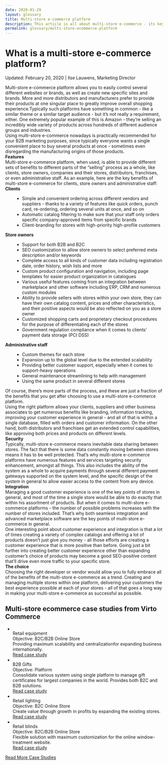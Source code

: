 ```yaml
---
date: 2020-01-29
layout: glossary
title: Multi-store e-commerce platform
description: This article is all about multi-store e-commerce - its key benefits for different user categories, its security and integration capabilities, and much more.
permalink: glossary/multi-store-ecommerce-platform
---
```

<div class="glosary" itemscope itemtype="http://schema.org/Article">
    <meta itemprop="author" content="Virtocommerce">
    <meta itemprop="datePublished" content="2020-01-29">
    <div itemprop="articleBody">
        <div itemprop="mainEntityOfPage">
            <h1 itemprop="headline" class="glosary-t">What is a multi-store e-commerce platform?</h1>
        </div>
        <p class="glosary-date">Updated: February 20, 2020 | Ilse Lauwens, Marketing Director</p>
        <div class="text">
            Multi-store e-commerce platform allows you to easily control several different websites or brands, as well as create new specific sites and brands. More and more distributors and
            manufacturers prefer to provide their products at one singular place to greatly improve overall shopping experience.Typically such platforms have something in common - like
            a similar theme or a similar target audience - but it’s not really a requirement, either. One extremely popular example of this is Amazon - they’re selling an incredibly wide variety
            of products across hundreds of different audience groups and industries. 
        </div>
        <div class="text">
            Using multi-store e-commerce nowadays is practically recommended for your B2B marketing purposes, since typically everyone wants a single convenient place to buy several products at
            once - sometimes even disregarding the manufacturing origins of those products.
        </div>
        <strong>Features</strong>
        <div class="text">
            Multi-store e-commerce platform, when used, is able to provide different sets of benefits to different parts of the “selling” process as a whole, like clients, store owners,
            companies and their stores, distributors, franchises, or even administrative staff. As an example, here are the key benefits of multi-store e-commerce for clients, store owners and
            administrative staff:
        </div>
        <strong>Clients</strong>
        <ul class="text" style="margin-left:30px">
            <li>Simple and convenient ordering across different vendors and suppliers - thanks to a variety of features like quick orders, punch card, re-ordering, ordering several units at once, and so on</li>
            <li>Automatic catalog filtering to make sure that your staff only orders specific company-approved items from specific brands</li>
            <li>Client-branding for stores with high-priority high-profile customers</li>
        </ul>
        <strong>Store owners</strong>
        <ul class="text" style="margin-left:30px">
            <li>Support for both B2B and B2C</li>
            <li>SEO customization to allow store owners to select preferred meta description and/or keywords</li>
            <li>Complete access to all kinds of customer data including registration date, order history, wish lists and more</li>
            <li>Custom product configuration and navigation, including page templates for easier product organization in catalogues</li>
            <li>Various useful features coming from an integration between marketplace and other software including ERP, CRM and numerous custom modules</li>
            <li>Ability to provide sellers with stores within your own store, they can have their own catalog content, prices and other characteristics, and their positive aspects would be also reflected on you as a store owner</li>
            <li>Customized shopping carts and proprietary checkout procedures for the purpose of differentiating each of the stores</li>
            <li>Government regulation compliance when it comes to clients’ payment data storage (PCI DSS)</li>
        </ul>
        <strong>Administrative staff</strong>
        <ul class="text" style="margin-left:30px">
            <li>Custom themes for each store</li>
            <li>Expansion up to the global level due to the extended scalability</li>
            <li>Providing better customer support, especially when it comes to support-heavy operations</li>
            <li>General maintenance streamlining to help with management</li>
            <li>Using the same product in several different stores</li>
        </ul>
        <div class="text">
            Of course, there’s more parts of the process, and these are just a fraction of the benefits that you get after choosing to use a multi-store e-commerce platform.
        </div>
        <div class="text">
            Using the right platform allows your clients, suppliers and other business associates to get numerous benefits like branding, information tracking, improving your customer experience
            in general - and all of that is within a single database, filled with orders and customer information. On the other hand, both distributors and franchises get an extended control
            capabilities, like approving both prices and products on different levels.
        </div>
        <strong>Security</strong>
        <div class="text">
            Typically, multi-store e-commerce means inevitable data sharing between stores. The fact that there is some data constantly moving between stores means it has to be well protected.
            That’s why multi-store e-commerce platforms have numerous features and services targeting security enhancement, amongst all things. This also includes the ability of the system as
            a whole to acquire payments through several different payment gateways supported on the system level, and the specific design of the system in general to allow easier access to the
            content from any device.
        </div>
        <strong>Integration</strong>
        <div class="text">
            Managing a good customer experience is one of the key points of stores in general, and most of the time a single store would be able to do exactly that within his assortment of
            products. But when it comes to multi-store e-commerce platforms - the number of possible problems increases with the number of stores included. That’s why both seamless integration
            and advanced marketplace software are the key points of multi-store e-commerce in general.
        </div>
        <div class="text">
            One interesting point about customer experience and integration is that a lot of times creating a variety of complex catalogs and offering a lot of products doesn’t just give you
            money - all those efforts are creating a customer experience that is more positive than before. Going just a bit further into creating better customer experience other than expanding
            customer’s choice of products may become a good SEO-positive content that’ll drive even more traffic to your specific store.
        </div>
        <strong>The choice</strong>
        <div class="text">
            Choosing the right developer or vendor would allow you to fully embrace all of the benefits of the multi-store e-commerce as a trend. Creating and managing multiple stores within one
            platform, delivering your customers the best experience possible at each of your stores - all of that goes a long way in making your multi-store e-commerce as successful as possible.
        </div>
        <h2 class="glosary-sub-t">Multi-store ecommerce case studies from Virto Commerce</h2>
        <div class="glosary-article">
            <ul class="list list--studios">
                <li class="list__item col-md-6">
                    <div class="list__inner">
                        <div class="list__head">
                            <img src="assets/images/casestudies/proffs.png" alt="" class="list__pic">
                        </div>
                        <div class="list__body">
                            <div class="list__t">Retail equipment</div>
                            <div class="list__text">Objective: B2C/B2B Online Store</div>
                            <div class="list__descr">
                                Providing maximum
                                scalability and
                                centralizationfor
                                expanding business
                                internationally.
                            </div>
                        </div>
                        <div class="list__foot">
                            <a href="../assets/files/case-study-proffs.pdf" target="_blank" class="btn btn--orange">Read case study</a>
                        </div>
                    </div>
                </li>
                <li class="list__item col-md-6">
                    <div class="list__inner">
                        <div class="list__head">
                            <img src="assets/images/casestudies/gc-logo.jpg" alt="" class="list__pic">
                        </div>
                        <div class="list__body">
                            <div class="list__t">B2B Gifts</div>
                            <div class="list__text">Objective: Platform</div>
                            <div class="list__descr">
                                Consolidate various system using single
                                platform to manage gift certificates for largest companies in the world. Provides both B2C and B2B solutions.
                            </div>
                        </div>
                        <div class="list__foot">
                            <a href="../assets/files/gc-case-study.pdf" target="_blank" class="btn btn--orange">Read case study</a>
                        </div>
                    </div>
                </li>
                <li class="list__item col-md-6">
                    <div class="list__inner">
                        <div class="list__head">
                            <img src="assets/images/casestudies/belysnings-design-logo.png" alt="" class="list__pic">
                        </div>
                        <div class="list__body">
                            <div class="list__t">Retail lighting</div>
                            <div class="list__text">Objective: B2C Online Store</div>
                            <div class="list__descr">
                                Create value through growth in profits by
                                expanding the existing stores.
                            </div>
                        </div>
                        <div class="list__foot">
                            <a href="../assets/files/sd-case-study.pdf" target="_blank" class="btn btn--orange">Read case study</a>
                        </div>
                    </div>
                </li>
                <li class="list__item col-md-6">
                    <div class="list__inner">
                        <div class="list__head">
                            <img src="assets/images/casestudies/budget-blinds.png" alt="" class="list__pic">
                        </div>
                        <div class="list__body">
                            <div class="list__t">Retail blinds</div>
                            <div class="list__text">Objective: B2C/B2B Online Store</div>
                            <div class="list__descr">
                                Flexible solution with
                                maximum customization for the online window-treatment website.
                            </div>
                        </div>
                        <div class="list__foot">
                            <a href="../assets/files/case-study-budget-blinds.pdf" target="_blank" class="btn btn--orange">Read case study</a>
                        </div>
                    </div>
                </li>
            </ul>
        </div>
        <div class="glosary-article">
            <div class="glosary-videos center">
                <a class="button striped" href="/case-studies">Read More Case Studies</a>
            </div>
        </div>
    </div>
</div>